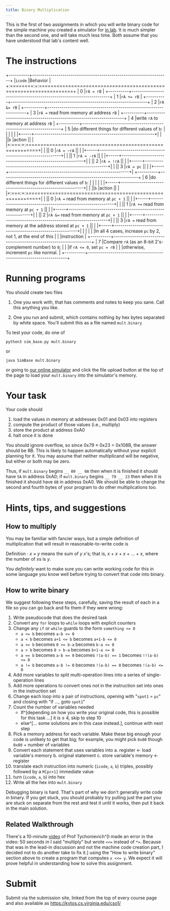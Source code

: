 ```yaml
---
title: Binary Multiplication
...
```


This is the first of two assignments in which you will write binary code for the simple machine you created a simulator for [in lab](lab03-simulator.html). It is much simpler than the second one, and will take much less time. Both assume that you have understood that lab's content well.

# The instructions

+----------+-------------------------------------------------------------------+
|`icode`   |Behavior                                                           |
+:========:+:==================================================================+
|   0      |`rA = rB`                                                          |
+----------+-------------------------------------------------------------------+
|   1      |`rA += rB`                                                         |
+----------+-------------------------------------------------------------------+
|   2      |`rA &= rB`                                                         |
+----------+-------------------------------------------------------------------+
|   3      |`rA =` read from memory at address `rB`                            |
+----------+-------------------------------------------------------------------+
|   4      |write `rA` to memory at address `rB`                               |
+----------+-------------------------------------------------------------------+
|   5      |do different things for different values of `b`:                   |
|          |                                                                   |
|          |+-----+-----------------------------------------------------------+|
|          ||`b`  |action                                                     ||
|          |+:===:+:==========================================================+|
|          || 0   |`rA = ~rA`                                                 ||
|          |+-----+-----------------------------------------------------------+|
|          || 1   |`rA = -rA`                                                 ||
|          |+-----+-----------------------------------------------------------+|
|          || 2   |`rA = !rA`                                                 ||
|          |+-----+-----------------------------------------------------------+|
|          || 3   |`rA = pc`                                                  ||
|          |+-----+-----------------------------------------------------------+|
+----------+-------------------------------------------------------------------+
|   6      |do different things for different values of `b`:                   |
|          |                                                                   |
|          |+-----+-----------------------------------------------------------+|
|          ||`b`  |action                                                     ||
|          |+:===:+:==========================================================+|
|          || 0   |`rA =` read from memory at `pc + 1`                        ||
|          |+-----+-----------------------------------------------------------+|
|          || 1   |`rA +=` read from memory at `pc + 1`                       ||
|          |+-----+-----------------------------------------------------------+|
|          || 2   |`rA &=` read from memory at `pc + 1`                       ||
|          |+-----+-----------------------------------------------------------+|
|          || 3   |`rA =` read from memory at the address stored at `pc + 1`  ||
|          |+-----+-----------------------------------------------------------+|
|          |                                                                   |
|          |In all 4 cases, increase `pc` by 2, not 1, at the end of this      |
|          |instruction                                                        |
+----------+-------------------------------------------------------------------+
|   7      |Compare `rA` (as an 8-bit 2's-complement number) to `0`;           |
|          |if `rA <= 0`, set `pc = rB`                                        |
|          |otherwise, increment `pc` like normal.                             |
+----------+-------------------------------------------------------------------+

# Running programs

You should create two files

1. One you work with, that has comments and notes to keep you sane. Call this anything you like.

1. One you run and submit, which contains nothing by hex bytes separated by white space. You'll submit this as a file named `mult.binary`

To test your code, do one of

    python3 sim_base.py mult.binary

or

    java SimBase mult.binary

or going to [our online simulator](files/toy-isa-sim.html) and click the file upload button at the top of the page to load your `mult.binary` into the simulator's memory.

# Your task

Your code should

1. load the values in memory at addresses 0x01 and 0x03 into registers
2. compute the product of those values (i.e., multiply)
3. store the product at address 0xA0
4. halt once it is done

You should ignore overflow, so since 0x79 × 0x23 = 0x108B, the answer should be 8B. This is likely to happen automatically without your explicit planning for it.
You may assume that neither multiplicand will be negative, but either or both may be zero.

Thus, if `mult.binary` begins `__ 09 __ 0A` then when it is finished it should have `5A` in address 0xA0;
if `mult.binary` begins `__ 79 __ 23` then when it is finished it should have `8B` in address 0xA0.
We should be able to change the second and fourth bytes of your program to do other multiplications too.

# Hints, tips, and suggestions

## How to multiply

You may be familiar with fancier ways, but a simple definition of multiplication that will result in reasonable-to-write code is

Definition
:   *x* × *y* means the sum of *y* *x*'s; that is, *x* + *x* + *x* + ... + *x*, where the number of *x*s is *y*.

You *definitely* want to make sure you can write working code for this in some language you know well before trying to convert that code into binary.

## How to write binary

We suggest following these steps, carefully, saving the result of each in a file so you can go back and fix them if they were wrong:

1. Write pseudocode that does the desired task
2. Convert any `for` loops to `while` loops with explicit counters
3. Change any `if` or `while` guards to the form `something <= 0`
    - `a <= b` becomes `a-b <= 0`
    - `a < b` becomes `a+1 <= b` becomes `a+1-b <= 0`
    - `a >= b` becomes `0 >= b-a` becomes `b-a <= 0`
    - `a > b` becomes `0 > b-a` becomes `b+1-a <= 0`
    - `a == b` becomes `a-b == 0` becomes `!(a-b) == 1` becomes `!!(a-b) <= 0`
    - `a != b` becomes `a-b != 0` becomes `!(a-b) == 0` becomes `!(a-b) <= 0`
4. Add more variables to split multi-operation lines into a series of single-operation lines
5. Add more operations to convert ones not in the instruction set into ones in the instruction set
6. Change each loop into a pair of instructions, opening with "`spot1` = `pc`" and closing with "if ..., goto `spot1`"
7. Count the number of variables needed
    - If^[depending on how you write your original code, this is possible for this task …] it is ≤ 4, skip to step 10
    - else^[… some solutions are in this case instead.], continue with next step
8. Pick a memory address for each variable. Make these big enough your code is unlikely to get that big; for example, you might pick `0x80` though `0x80` + number of variables
9. Convert each statement that uses variables into
    a. register ← load variable's memory
    b. original statement
    c. store variable's memory ← register
10. translate each instruction into numeric (`icode`, `a`, `b`) triples, possibly followed by a `M[pc+1]` immediate value
11. turn (`icode`, `a`, `b`) into hex
12. Write all the hex into `mult.binary`

Debugging binary is hard. That's part of why we don't generally write code in binary. If you get stuck, you should probably try pulling just the part you are stuck on separate from the rest and test it until it works, then put it back in the main solution.

## Related Walkthrough

There's a 10-minute [video](player.html#code-leftshift.webm) of Prof Tychonievich^[I made an error in the video: 50 seconds in I said "multiply" but wrote `<<=` instead of `*=`. Because that was in the lead-in discussion and not the machine code creation part, I decided not to do another take to fix it.] using the "How to write binary" section above to create a program that computes `x <<= y`. We expect it will prove helpful in understanding how to solve this assignment.



# Submit

Submit via the submission site, linked from the top of every course page and also available as <https://kytos.cs.virginia.edu/cso1/>
